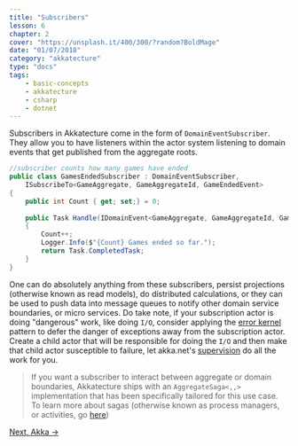```yaml
---
title: "Subscribers"
lesson: 6
chapter: 2
cover: "https://unsplash.it/400/300/?random?BoldMage"
date: "01/07/2018"
category: "akkatecture"
type: "docs"
tags:
    - basic-concepts
    - akkatecture
    - csharp
    - dotnet
---
```

Subscribers in Akkatecture come in the form of `DomainEventSubscriber`. They allow you to have listeners within the actor system listening to domain events that get published from the aggregate roots.

```csharp
//subscriber counts how many games have ended
public class GamesEndedSubscriber : DomainEventSubscriber,
    ISubscribeTo<GameAggregate, GameAggregateId, GameEndedEvent>
{
    public int Count { get; set;} = 0;
        
    public Task Handle(IDomainEvent<GameAggregate, GameAggregateId, GameEndedEvent> domainEvent)
    {
        Count++;
        Logger.Info($"{Count} Games ended so far.");
        return Task.CompletedTask;
    }
}
```
One can do absolutely anything from these subscribers, persist projections (otherwise known as read models), do distributed calculations, or they can be used to push data into message queues to notify other domain service boundaries, or micro services. Do take note, if your subscription actor is doing "dangerous" work, like doing `I/O`, consider applying the [error kernel](https://petabridge.com/blog/how-actors-recover-from-failure-hierarchy-and-supervision/) pattern to defer the danger of exceptions away from the subscription actor. Create a child actor that will be responsible for doing the `I/O` and then make that child actor susceptible to failure, let akka.net's [supervision](http://getakka.net/articles/concepts/supervision.html) do all the work for you.

> If you want a subscriber to interact between aggregate or domain boundaries, Akkatecture ships with an `AggregateSaga<,,>` implementation that has been specifically tailored for this use case. To learn more about sagas (otherwise known as process managers, or activities, go [here](/docs/sagas))

[Next, Akka →](/docs/akka)